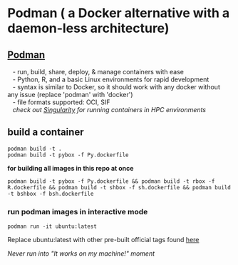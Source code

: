 # Podman ( a Docker alternative with a daemon-less architecture)

## [Podman](https://docs.podman.io/en/latest/)  
  
   - run, build, share, deploy, & manage containers with ease  
   - Python, R, and a basic Linux environments for rapid development  
   - syntax is similar to Docker, so it should work with any docker without any issue (replace 'podman' with 'docker')  
   - file formats supported: OCI, SIF  
   *check out [Singularity](https://docs.sylabs.io/guides/4.2/user-guide/) for running containers in HPC environments*
   
## build a container  
```  
podman build -t .   
podman build -t pybox -f Py.dockerfile
```

**for building all images in this repo at once**
``` 
podman build -t pybox -f Py.dockerfile && podman build -t rbox -f R.dockerfile && podman build -t shbox -f sh.dockerfile && podman build -t bshbox -f bsh.dockerfile  
```  
### run podman images in interactive mode
```
podman run -it ubuntu:latest
```
Replace ubuntu:latest with other pre-built official tags found [here](https://hub.docker.com/search?badges=official)

*Never run into "It works on my machine!" moment*
